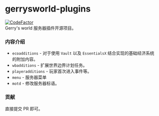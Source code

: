 # gerrysworld-plugins

[![CodeFactor](https://www.codefactor.io/repository/github/gerryyuu/gerrysworld-plugins/badge)](https://www.codefactor.io/repository/github/gerryyuu/gerrysworld-plugins)<br>
Gerry's world 服务器插件开源项目。

### 内容介绍

- `ecoadditions` - 对于使用 `Vault` 以及 `EssentialsX` 结合实现的基础经济系统的附加内容。
- `wbadditions` - 扩展世界边界计划任务。
- `playeradditions` - 玩家首次进入事件等。
- `menu` - 服务器菜单
- `motd` - 修改服务器标语。

### 贡献

直接提交 PR 即可。
